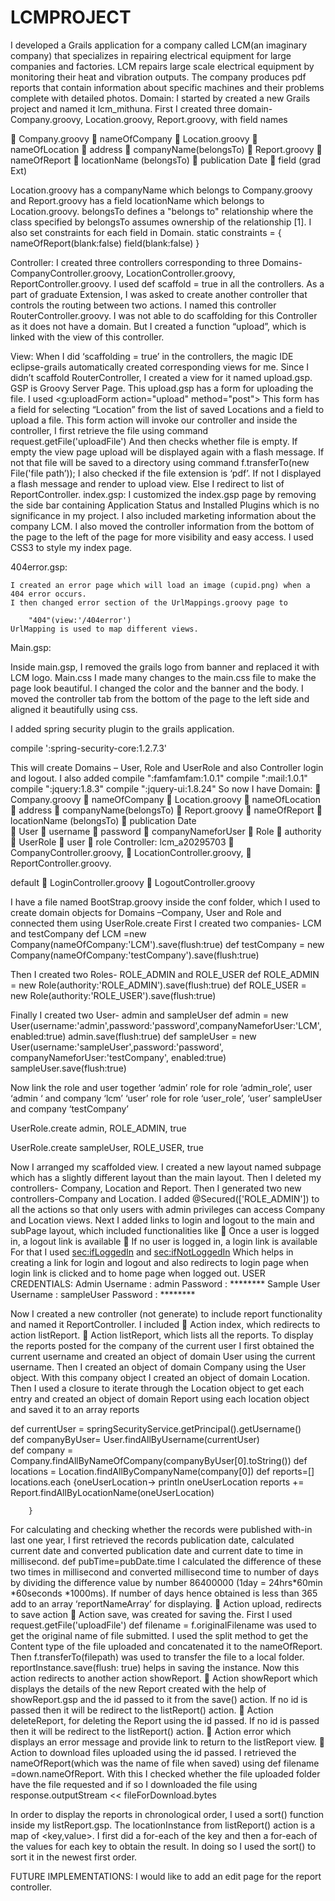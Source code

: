 LCMPROJECT
==========
 I developed a Grails application for a company called LCM(an imaginary company) that specializes in repairing electrical equipment for large companies and factories. LCM repairs large scale electrical equipment by monitoring their heat and vibration outputs. The company produces pdf reports that contain information about specific machines and their problems complete with detailed photos.
Domain:
I started by created a new Grails project and named it lcm_mithuna. First I created three domain- Company.groovy, Location.groovy, Report.groovy, with field names

	Company.groovy
		nameOfCompany
	Location.groovy 
		nameOfLocation
		address 
		companyName(belongsTo) 
	Report.groovy 
		nameOfReport
		locationName (belongsTo) 
		publication Date 
		field (grad Ext)

Location.groovy has a companyName which belongs to Company.groovy and Report.groovy has a field locationName which belongs to Location.groovy.
 belongsTo defines a "belongs to" relationship where the class specified by belongsTo assumes ownership of the relationship [1]. 
I also set constraints for each field in Domain. 
static constraints = {
		nameOfReport(blank:false)
		field(blank:false)
    }

Controller:
I created three controllers corresponding to three Domains- CompanyController.groovy, LocationController.groovy, ReportController.groovy.
I used def scaffold = true in all the controllers. 
	As a part of graduate Extension, I was asked to create another controller that controls the routing between two actions. I named this controller RouterController.groovy. I was not able to do scaffolding for this Controller as it does not have a domain. But I created a function “upload”, which is linked with the view of this controller.

View:
	When I did ‘scaffolding = true’ in the controllers, the magic IDE eclipse-grails automatically created corresponding views for me. 
	Since I didn’t scaffold RouterController, I created a view for it named upload.gsp. GSP is Groovy Server Page. This upload.gsp has a form for uploading the file. I used 
<g:uploadForm action="upload" method="post">
This form has a field for selecting “Location” from the list of saved Locations and a field to upload a file. This form action will invoke our controller and inside the controller, I first retrieve the file using command
request.getFile('uploadFile')
And then checks whether file is empty. If empty the view page upload will be displayed again with a flash message. If not that file will be saved to a directory using command
f.transferTo(new File('file path’));
I also checked if the file extension is ‘pdf’. If not I displayed a flash message and render to upload view. Else I redirect to list of ReportController.
index.gsp:
	I customized the index.gsp page by removing the side bar containing Application Status and Installed Plugins which is no significance in my project. I also included marketing information about the company LCM. I also moved the controller information from the bottom of the page to the left of the page for more visibility and easy access. 
	I used CSS3 to style my index page.

404error.gsp:

	I created an error page which will load an image (cupid.png) when a 404 error occurs. 
	I then changed error section of the UrlMappings.groovy page to 

		"404"(view:'/404error')
	UrlMapping is used to map different views.
Main.gsp:
	
Inside main.gsp, I removed the grails logo from banner and replaced it with LCM logo.
Main.css
	I made many changes to the main.css file to make the page look beautiful. I changed the color and the banner and the body.  I moved the controller tab from the bottom of the page to the left side and aligned it beautifully using css.

I added spring security plugin to the grails application.

compile ':spring-security-core:1.2.7.3'

This will create Domains – User, Role and UserRole and also Controller login and logout.
I also added 
compile ":famfamfam:1.0.1"
		compile ":mail:1.0.1"
		compile ":jquery:1.8.3"
		compile ":jquery-ui:1.8.24"
So now I have 
Domain: 
	Company.groovy
		nameOfCompany
	Location.groovy
		nameOfLocation
		address
		companyName(belongsTo)
	Report.groovy
		nameOfReport
		locationName (belongsTo)
		publication Date	
	User
		username
		password
		companyNameforUser
	Role
		authority
	UserRole
		user
		role
Controller:
lcm_a20295703
	CompanyController.groovy,
	LocationController.groovy,
	ReportController.groovy.

default
	LoginController.groovy
	LogoutController.groovy


I have a file named BootStrap.groovy inside the conf folder, which I used to create domain objects for Domains –Company, User and Role and connected them using UserRole.create
First I created two companies- LCM and testCompany
def LCM =new Company(nameOfCompany:'LCM').save(flush:true)
def testCompany = new Company(nameOfCompany:'testCompany').save(flush:true)
		
Then I created two  Roles- ROLE_ADMIN and ROLE_USER
def ROLE_ADMIN = new Role(authority:'ROLE_ADMIN').save(flush:true)
def ROLE_USER = new Role(authority:'ROLE_USER').save(flush:true)
				
Finally I created two  User- admin and sampleUser
def admin = new User(username:'admin',password:'password',companyNameforUser:'LCM', enabled:true)
admin.save(flush:true)
def sampleUser = new User(username:'sampleUser',password:'password', companyNameforUser:'testCompany', enabled:true)
sampleUser.save(flush:true)
		
Now link the role and user together 
‘admin’ role for role ‘admin_role’, user ‘admin ‘ and company ‘lcm’
‘user’ role for role ‘user_role’, ‘user’ sampleUser and company ‘testCompany’

UserRole.create admin, ROLE_ADMIN, true
		
UserRole.create sampleUser, ROLE_USER, true
		
Now I arranged my scaffolded view. I created a new layout named subpage which has a slightly different layout than the main layout. 
Then I deleted my controllers- Company, Location and Report. Then I generated two new controllers-Company and Location.   I added @Secured(['ROLE_ADMIN']) to all the actions so that only users with admin privileges  can access Company and Location views.
Next I added links to login and logout to the main and subPage layout, which included functionalities like
	Once a user is logged in, a logout link is available 
	If no user is logged in, a login link is available 
For that I used 
<sec:ifLoggedIn>	and	<sec:ifNotLoggedIn>
Which helps in creating a link for login and logout and also redirects to login page when login link is clicked and to home page when logged out.
USER CREDENTIALS:
Admin
Username	:	admin
Password	:	********
Sample User
Username	:	sampleUser
Password	:	********


Now I created a new controller (not generate) to include report functionality and named it ReportController. I included 
	Action index, which redirects to action listReport.
	Action listReport, which lists all the reports. 
To display the reports posted for the company of the current user I first obtained the current username and created an object of domain User using the current username. Then I created an object of domain Company using the User object. With this company object I created an object of domain Location. Then I used a closure to iterate through the Location object to get each entry and created an object of domain Report using each location object and saved it to an array reports

def currentUser = springSecurityService.getPrincipal().getUsername()		
def companyByUser= User.findAllByUsername(currentUser)	
def company = Company.findAllByNameOfCompany(companyByUser[0].toString()) 
def locations = Location.findAllByCompanyName(company[0]) 
def reports=[]
locations.each {oneUserLocation->
	println oneUserLocation
		reports += Report.findAllByLocationName(oneUserLocation) 

		}
For calculating and checking whether the records were published with-in last one year, I first retrieved the records publication date, calculated current date  and converted  publication date and current date to time in millisecond.
def pubTime=pubDate.time
I calculated the difference of these two times in millisecond and converted millisecond time to number of days by dividing the difference value by number 86400000 (1day = 24hrs*60min *60seconds *1000ms). If number of days hence obtained is less than 365 add to an array ‘reportNameArray’ for displaying.
	Action upload, redirects to save action
	Action save, was created for saving the. First I used 
request.getFile('uploadFile') 
def filename = f.originalFilename was used to get the original name of file submitted. 
I used the split method to get the Content type of the file uploaded and concatenated it to the nameOfReport.
Then f.transferTo(filepath) was used to transfer the file to a local folder.
reportInstance.save(flush: true)  helps in saving the instance. Now this action redirects to another action showReport.
	Action showReport which displays the details of the new Report created with the help of showReport.gsp and the id passed to it from the save() action. If no id is passed then it will be redirect to the listReport() action. 
	Action deleteReport, for deleting the Report using the id passed. If no id is passed then it will be redirect to the listReport() action. 
	Action error which displays an error message and provide link to return to the listReport view.
	Action to download files uploaded using the id passed. I retrieved the nameOfReport(which was the name of file when saved) using 
def filename =down.nameOfReport. 
With this I checked whether the file uploaded folder have the file requested and if so I downloaded the file using
response.outputStream << fileForDownload.bytes

In order to display the reports in chronological order, I used a sort() function inside my listReport.gsp. The locationInstance from listReport() action is a map of <key,value>. I first did a for-each of the key and then a for-each of the values for each key to obtain the result. In doing so I used the sort() to sort it in the newest first order.

FUTURE IMPLEMENTATIONS:
I would like to add an edit page for the report controller.

